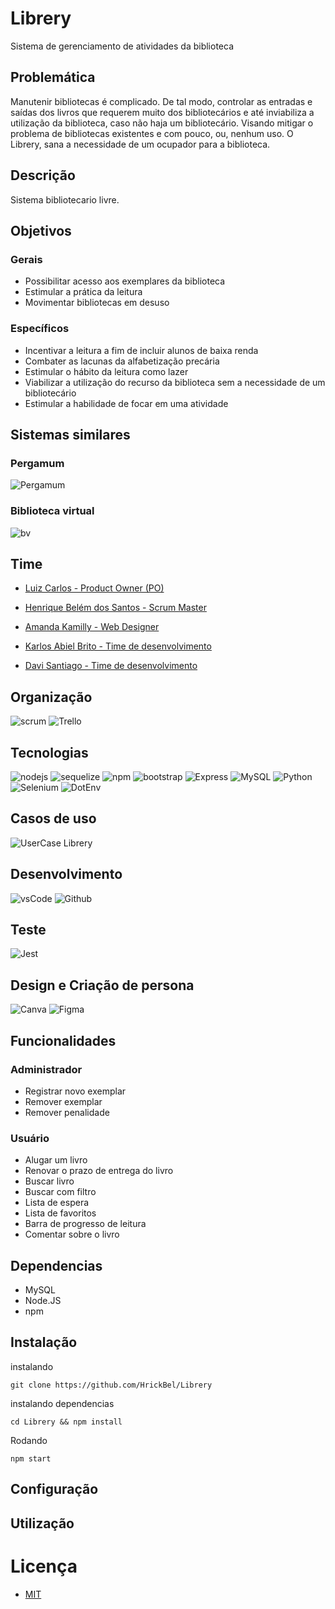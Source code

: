 # Librery

Sistema de gerenciamento de atividades da biblioteca

## Problemática
Manutenir bibliotecas é complicado. De tal modo, controlar as entradas e saídas dos livros que requerem muito dos bibliotecários e até inviabiliza a utilização da biblioteca, caso não haja um bibliotecário. Visando mitigar o problema de bibliotecas existentes e com pouco, ou, nenhum uso. O Librery, sana a necessidade de um ocupador para a biblioteca.

## Descrição

Sistema bibliotecario livre.

## Objetivos

### Gerais
- Possibilitar acesso aos exemplares da biblioteca
- Estimular a prática da leitura
- Movimentar bibliotecas em desuso

### Específicos
- Incentivar a leitura a fim de incluir alunos de baixa renda
- Combater as lacunas da alfabetização precária
- Estimular o hábito da leitura como lazer
- Viabilizar a utilização do recurso da biblioteca sem a necessidade de um bibliotecário
- Estimular a habilidade de focar em uma atividade

## Sistemas similares
<h3>Pergamum</h3>

![Pergamum](https://mapeamentocultural.ufba.br/sites/mapeamentocultural.ufba.br/files/styles/escala_720x720_/public/imagem_01_0.jpg?itok=2y2X_2Sj)

<h3>Biblioteca virtual</h3>

![bv](https://www.uema.br/wp-content/uploads/2020/04/11.jpg)

## Time

- [Luiz Carlos - Product Owner (PO)](https://github.com/Dark-Llght)

- [Henrique Belém dos Santos - Scrum Master](https://github.com/HrickBel/)

- [Amanda Kamilly - Web Designer](https://github.com/Kamilly132)

- [Karlos Abiel Brito - Time de desenvolvimento](https://github.com/WorstCoding)

- [Davi Santiago - Time de desenvolvimento](https://github.com/davisantiago32134)

## Organização

![scrum](https://img.shields.io/badge/Scrum%20Alliance-009FDA.svg?style=for-the-badge&logo=Scrum-Alliance&logoColor=white)
![Trello](https://img.shields.io/badge/Trello-0052CC.svg?style=for-the-badge&logo=Trello&logoColor=white)

## Tecnologias
![nodejs](https://img.shields.io/badge/Node.js-339933.svg?style=for-the-badge&logo=nodedotjs&logoColor=white)
![sequelize](https://img.shields.io/badge/Sequelize-52B0E7.svg?style=for-the-badge&logo=Sequelize&logoColor=white)
![npm](https://img.shields.io/badge/npm-CB3837.svg?style=for-the-badge&logo=npm&logoColor=white)
![bootstrap](https://img.shields.io/badge/Bootstrap-7952B3.svg?style=for-the-badge&logo=Bootstrap&logoColor=white)
![Express](https://img.shields.io/badge/Express-000000.svg?style=for-the-badge&logo=Express&logoColor=white)
![MySQL](https://img.shields.io/badge/MySQL-4479A1.svg?style=for-the-badge&logo=MySQL&logoColor=white)
![Python](https://img.shields.io/badge/Python-3776AB.svg?style=for-the-badge&logo=Python&logoColor=white)
![Selenium](https://img.shields.io/badge/Selenium-43B02A.svg?style=for-the-badge&logo=Selenium&logoColor=white)
![DotEnv](https://img.shields.io/badge/.ENV-ECD53F.svg?style=for-the-badge&logo=dotenv&logoColor=black)

## Casos de uso
![UserCase Librery](https://github.com/Librery-Biblioteca/Librery/assets/52498435/8a1608f2-8524-45a0-8eee-a2982c17e173)

## Desenvolvimento

![vsCode](https://img.shields.io/badge/Visual%20Studio%20Code-007ACC.svg?style=for-the-badge&logo=Visual-Studio-Code&logoColor=white)
![Github](https://img.shields.io/badge/GitHub-181717.svg?style=for-the-badge&logo=GitHub&logoColor=white)

## Teste

![Jest](https://img.shields.io/badge/Jest-C21325.svg?style=for-the-badge&logo=Jest&logoColor=white)

## Design e Criação de persona

![Canva](https://img.shields.io/badge/Canva-00C4CC.svg?style=for-the-badge&logo=Canva&logoColor=white)
![Figma](https://img.shields.io/badge/Figma-F24E1E.svg?style=for-the-badge&logo=Figma&logoColor=white)

## Funcionalidades

### Administrador

- Registrar novo exemplar
- Remover exemplar
- Remover penalidade
### Usuário

- Alugar um livro
- Renovar o prazo de entrega do livro
- Buscar livro
- Buscar com filtro
- Lista de espera
- Lista de favoritos
- Barra de progresso de leitura
- Comentar sobre o livro  

## Dependencias

- MySQL
- Node.JS
- npm

## Instalação
instalando
```
git clone https://github.com/HrickBel/Librery
```
instalando dependencias
```
cd Librery && npm install
```
Rodando
```
npm start
```

## Configuração

## Utilização

# Licença
- [MIT](https://img.shields.io/badge/npm-CB3837.svg?style=for-the-badge&logo=npm&logoColor=white)
